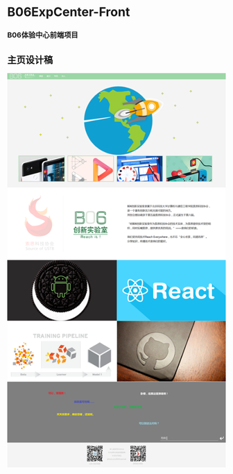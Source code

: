 # B06ExpCenter-Front
### B06体验中心前端项目

## 主页设计稿
![Home-Design](https://github.com/B06SuperLab/B06ExpCenter-Front/blob/master/Home-Design.png)
